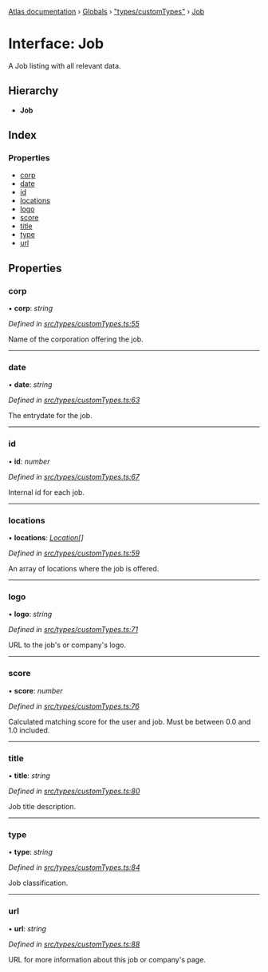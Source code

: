 [Atlas documentation](../README.md) › [Globals](../globals.md) › ["types/customTypes"](../modules/_types_customtypes_.md) › [Job](_types_customtypes_.job.md)

# Interface: Job

A Job listing with all relevant data.

## Hierarchy

* **Job**

## Index

### Properties

* [corp](_types_customtypes_.job.md#corp)
* [date](_types_customtypes_.job.md#date)
* [id](_types_customtypes_.job.md#id)
* [locations](_types_customtypes_.job.md#locations)
* [logo](_types_customtypes_.job.md#logo)
* [score](_types_customtypes_.job.md#score)
* [title](_types_customtypes_.job.md#title)
* [type](_types_customtypes_.job.md#type)
* [url](_types_customtypes_.job.md#url)

## Properties

###  corp

• **corp**: *string*

*Defined in [src/types/customTypes.ts:55](https://github.com/chronark/atlas/blob/198ad53/src/types/customTypes.ts#L55)*

Name of the corporation offering the job.

___

###  date

• **date**: *string*

*Defined in [src/types/customTypes.ts:63](https://github.com/chronark/atlas/blob/198ad53/src/types/customTypes.ts#L63)*

The entrydate for the job.

___

###  id

• **id**: *number*

*Defined in [src/types/customTypes.ts:67](https://github.com/chronark/atlas/blob/198ad53/src/types/customTypes.ts#L67)*

Internal id for each job.

___

###  locations

• **locations**: *[Location](../modules/_types_customtypes_.md#location)[]*

*Defined in [src/types/customTypes.ts:59](https://github.com/chronark/atlas/blob/198ad53/src/types/customTypes.ts#L59)*

An array of locations where the job is offered.

___

###  logo

• **logo**: *string*

*Defined in [src/types/customTypes.ts:71](https://github.com/chronark/atlas/blob/198ad53/src/types/customTypes.ts#L71)*

URL to the job's or company's logo.

___

###  score

• **score**: *number*

*Defined in [src/types/customTypes.ts:76](https://github.com/chronark/atlas/blob/198ad53/src/types/customTypes.ts#L76)*

Calculated matching score for the user and job.
Must be between 0.0 and 1.0 included.

___

###  title

• **title**: *string*

*Defined in [src/types/customTypes.ts:80](https://github.com/chronark/atlas/blob/198ad53/src/types/customTypes.ts#L80)*

Job title description.

___

###  type

• **type**: *string*

*Defined in [src/types/customTypes.ts:84](https://github.com/chronark/atlas/blob/198ad53/src/types/customTypes.ts#L84)*

Job classification.

___

###  url

• **url**: *string*

*Defined in [src/types/customTypes.ts:88](https://github.com/chronark/atlas/blob/198ad53/src/types/customTypes.ts#L88)*

URL for more information about this job or company's page.

